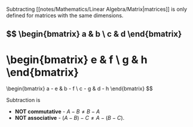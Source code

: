 Subtracting [[notes/Mathematics/Linear Algebra/Matrix|matrices]] is only defined for matrices with the same dimensions.

$$
\begin{bmatrix}
a & b \\ 
c & d 
\end{bmatrix} 
-
\begin{bmatrix}
e & f \\ 
g & h 
\end{bmatrix} 
=
\begin{bmatrix}
a - e & b - f \\ 
c - g & d - h 
\end{bmatrix} 
$$

Subtraction is 
- **NOT commutative** - $A - B \neq B - A$ 
- **NOT associative**  - $(A - B) - C \neq A - (B - C)$.